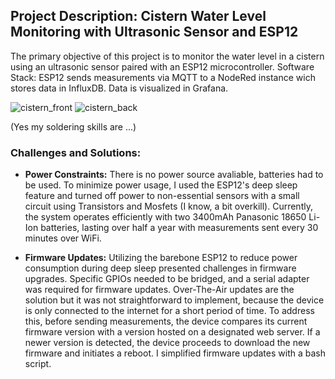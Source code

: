 ##  Project Description: Cistern Water Level Monitoring with Ultrasonic Sensor and ESP12

The primary objective of this project is to monitor the water level in a cistern using an ultrasonic sensor paired with an ESP12 microcontroller.
Software Stack: ESP12 sends measurements via MQTT to a NodeRed instance wich stores data in InfluxDB. Data is visualized in Grafana.

![cistern_front](https://github.com/BernH4/zisterne_fuellstand/assets/62931413/9714ec93-edf1-4a56-9ecc-701ef56a02d0)
![cistern_back](https://github.com/BernH4/zisterne_fuellstand/assets/62931413/db42e475-7c8c-4c78-ae60-4af6ff03703c)

(Yes my soldering skills are ...)

### Challenges and Solutions:

- **Power Constraints:**
There is no power source avaliable, batteries had to be used. To minimize power usage, I used the ESP12's deep sleep feature and turned off power to non-essential sensors with a small circuit using Transistors and Mosfets (I know, a bit overkill). Currently, the system operates efficiently with two 3400mAh Panasonic 18650 Li-Ion batteries, lasting over half a year with measurements sent every 30 minutes over WiFi.

- **Firmware Updates:**
Utilizing the barebone ESP12 to reduce power consumption during deep sleep presented challenges in firmware upgrades. Specific GPIOs needed to be bridged, and a serial adapter was required for firmware updates. Over-The-Air updates are the solution but it was not straightforward to implement, because the device is only connected to the internet for a short period of time. To address this, before sending measurements, the device compares its current firmware version with a version hosted on a designated web server. If a newer version is detected, the device proceeds to download the new firmware and initiates a reboot. I simplified firmware updates with a bash script.
